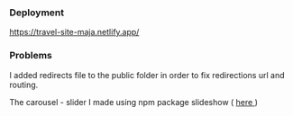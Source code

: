 ### Deployment

https://travel-site-maja.netlify.app/

### Problems
I added redirects file to the public folder in order to fix  redirections url and routing.

The carousel - slider I made using npm package slideshow ( <a href="https://react-slideshow-image.netlify.app/?path=/story/introduction--page"> here </a> )